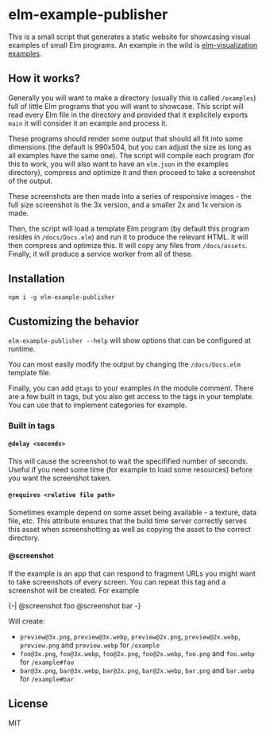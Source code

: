 # elm-example-publisher

This is a small script that generates a static website for showcasing visual examples of small Elm programs.
An example in the wild is [elm-visualization examples](https://elm-visualization.netlify.app).

## How it works?

Generally you will want to make a directory (usually this is called `/examples`) full of little Elm programs that you will want to showcase. This script will read every Elm file in the directory and provided that it explicitely exports `main` it will consider it an example and process it.

These programs should render some output that should all fit into some dimensions (the default is 990x504, but you can adjust the size as long as all examples have the same one). The script will compile each program (for this to work, you will also want to have an `elm.json` in the examples directory), compress and optimize it and then proceed to take a screenshot of the output.

These screenshots are then made into a series of responsive images - the full size screenshot is the 3x version, and a smaller 2x and 1x version is made.

Then, the script will load a template Elm program (by default this program resides in `/docs/Docs.elm`) and run it to produce the relevant HTML. It will then compress and optimize this. It will copy any files from `/docs/assets`. Finally, it will produce a service worker from all of these.

## Installation

```
npm i -g elm-example-publisher
```

## Customizing the behavior

`elm-example-publisher --help` will show options that can be configured at runtime.

You can most easily modify the output by changing the `/docs/Docs.elm` template file.

Finally, you can add `@tags` to your examples in the module comment. There are a few built in tags, but you also get access to the tags in your template. You can use that to implement categories for example.

### Built in tags

#### `@delay <seconds>`

This will cause the screenshot to wait the specifified number of seconds. Useful if you need some time (for example to load some resources) before you want the screenshot taken.

#### `@requires <relative file path>`

Sometimes example depend on some asset being available - a texture, data file, etc. This attribute ensures that the build time server correctly serves this asset when screenshotting as well as copying the asset to the correct directory.

#### @screenshot <string>

If the example is an app that can respond to fragment URLs you might want to take screenshots of every screen. You can repeat this tag and a screenshot will be created. For example

{-|
@screenshot foo
@screenshot bar
-}

Will create:

- `preview@3x.png`, `preview@3x.webp`, `preview@2x.png`, `preview@2x.webp`, `preview.png` and `preview.webp` for `/example`
- `foo@3x.png`, `foo@3x.webp`, `foo@2x.png`, `foo@2x.webp`, `foo.png` and `foo.webp` for `/example#foo`
- `bar@3x.png`, `bar@3x.webp`, `bar@2x.png`, `bar@2x.webp`, `bar.png` and `bar.webp` for `/example#bar`

## License

MIT
